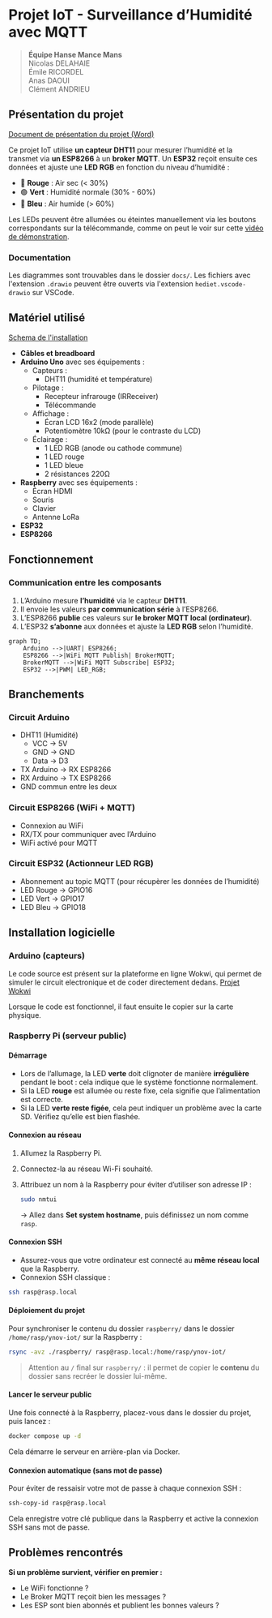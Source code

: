 # Projet IoT - Surveillance d’Humidité avec MQTT

> **Équipe Hanse Mance Mans**  
> Nicolas DELAHAIE  
> Émile RICORDEL  
> Anas DAOUI  
> Clément ANDRIEU

## Présentation du projet

[Document de présentation du projet (Word)](https://auvencecom-my.sharepoint.com/:w:/g/personal/nicolas_delahaie_ynov_com/EWxNXPk6Hf5GhAFUDsCuzskBGGFIuqWOAZh5HHxPKcpJHA?e=mTtp2u)

Ce projet IoT utilise **un capteur DHT11** pour mesurer l’humidité et la transmet via **un ESP8266** à un **broker MQTT**. Un **ESP32** reçoit ensuite ces données et ajuste une **LED RGB** en fonction du niveau d’humidité :

- 🔴 **Rouge** : Air sec (< 30%)
- 🟢 **Vert** : Humidité normale (30% - 60%)
- 🔵 **Bleu** : Air humide (> 60%)

Les LEDs peuvent être allumées ou éteintes manuellement via les boutons correspondants sur la télécommande, comme on peut le voir sur cette [vidéo de démonstration](demonstration.mp4).

### Documentation

Les diagrammes sont trouvables dans le dossier `docs/`. Les fichiers avec l'extension `.drawio` peuvent être ouverts via l'extension `hediet.vscode-drawio` sur VSCode.

## Matériel utilisé

[Schema de l'installation](schema_arduino.png)

- **Câbles et breadboard**
- **Arduino Uno** avec ses équipements :
  - Capteurs :
    - DHT11 (humidité et température)
  - Pilotage :
    - Recepteur infrarouge (IRReceiver)
    - Télécommande
  - Affichage :
    - Écran LCD 16x2 (mode parallèle)
    - Potentiomètre 10kΩ (pour le contraste du LCD)
  - Éclairage :
    - 1 LED RGB (anode ou cathode commune)
    - 1 LED rouge
    - 1 LED bleue
    - 2 résistances 220Ω
- **Raspberry** avec ses équipements :
  - Écran HDMI
  - Souris
  - Clavier
  - Antenne LoRa
- **ESP32**
- **ESP8266**

## Fonctionnement

### Communication entre les composants

1. L’Arduino mesure **l’humidité** via le capteur **DHT11**.
2. Il envoie les valeurs **par communication série** à l’ESP8266.
3. L’ESP8266 **publie** ces valeurs sur **le broker MQTT local (ordinateur)**.
4. L’ESP32 **s’abonne** aux données et ajuste la **LED RGB** selon l’humidité.

```mermaid
graph TD;
    Arduino -->|UART| ESP8266;
    ESP8266 -->|WiFi MQTT Publish| BrokerMQTT;
    BrokerMQTT -->|WiFi MQTT Subscribe| ESP32;
    ESP32 -->|PWM| LED_RGB;
```

## Branchements

### Circuit Arduino

- DHT11 (Humidité)
  - VCC → 5V
  - GND → GND
  - Data → D3
- TX Arduino → RX ESP8266
- RX Arduino → TX ESP8266
- GND commun entre les deux

### Circuit ESP8266 (WiFi + MQTT)

- Connexion au WiFi
- RX/TX pour communiquer avec l’Arduino
- WiFi activé pour MQTT

### Circuit ESP32 (Actionneur LED RGB)

- Abonnement au topic MQTT (pour récupèrer les données de l’humidité)
- LED Rouge → GPIO16
- LED Vert → GPIO17
- LED Bleu → GPIO18

## Installation logicielle

### Arduino (capteurs)

Le code source est présent sur la plateforme en ligne Wokwi, qui permet de simuler le circuit electronique et de coder directement dedans. [Projet Wokwi](https://wokwi.com/projects/422783187973623809)

Lorsque le code est fonctionnel, il faut ensuite le copier sur la carte physique.

### Raspberry Pi (serveur public)

#### Démarrage

- Lors de l’allumage, la LED **verte** doit clignoter de manière **irrégulière** pendant le boot : cela indique que le système fonctionne normalement.
- Si la LED **rouge** est allumée ou reste fixe, cela signifie que l’alimentation est correcte.
- Si la LED **verte reste figée**, cela peut indiquer un problème avec la carte SD. Vérifiez qu’elle est bien flashée.

#### Connexion au réseau

1. Allumez la Raspberry Pi.
2. Connectez-la au réseau Wi-Fi souhaité.
3. Attribuez un nom à la Raspberry pour éviter d’utiliser son adresse IP :

   ```bash
   sudo nmtui
   ```

   → Allez dans **Set system hostname**, puis définissez un nom comme `rasp`.

#### Connexion SSH

- Assurez-vous que votre ordinateur est connecté au **même réseau local** que la Raspberry.
- Connexion SSH classique :

```bash
ssh rasp@rasp.local
```

#### Déploiement du projet

Pour synchroniser le contenu du dossier `raspberry/` dans le dossier `/home/rasp/ynov-iot/` sur la Raspberry :

```bash
rsync -avz ./raspberry/ rasp@rasp.local:/home/rasp/ynov-iot/
```

> Attention au `/` final sur `raspberry/` : il permet de copier le **contenu** du dossier sans recréer le dossier lui-même.

#### Lancer le serveur public

Une fois connecté à la Raspberry, placez-vous dans le dossier du projet, puis lancez :

```bash
docker compose up -d
```

Cela démarre le serveur en arrière-plan via Docker.

#### Connexion automatique (sans mot de passe)

Pour éviter de ressaisir votre mot de passe à chaque connexion SSH :

```bash
ssh-copy-id rasp@rasp.local
```

Cela enregistre votre clé publique dans la Raspberry et active la connexion SSH sans mot de passe.

## Problèmes rencontrés

**Si un problème survient, vérifier en premier :**

- Le WiFi fonctionne ?
- Le Broker MQTT reçoit bien les messages ?
- Les ESP sont bien abonnés et publient les bonnes valeurs ?
